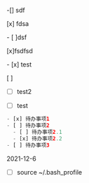 -[]  sdf

[x] fdsa

\- [ ]dsf

[x]fsdfsd

\- [x] test

[ ] 

- [ ] test2

- [ ] test 

```php
- [x] 待办事项1
- [ ] 待办事项2
  - [ ] 待办事项2.1
  - [x] 待办事项2.2
- [ ] 待办事项3
```



2021-12-6

- [ ] source ~/.bash_profile

 